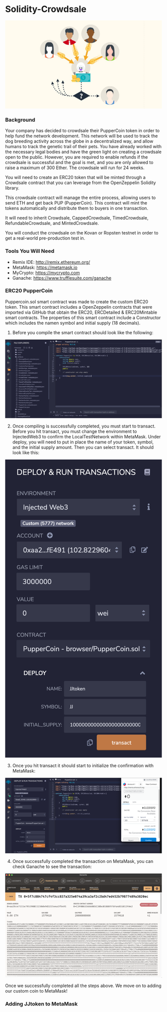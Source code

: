 # Solidity-Crowdsale

![Crowdsale Picture](./Images/crowdsale_pic.jpg) 

### Background

Your company has decided to crowdsale their PupperCoin token in order to help fund the network development.
This network will be used to track the dog breeding activity across the globe in a decentralized way, and allow humans to track the genetic trail of their pets. You have already worked with the necessary legal bodies and have the green light on creating a crowdsale open to the public. However, you are required to enable refunds if the crowdsale is successful and the goal is met, and you are only allowed to raise a maximum of 300 Ether. The crowdsale will run for 24 weeks.

You will need to create an ERC20 token that will be minted through a Crowdsale contract that you can leverage from the OpenZeppelin Solidity library.

This crowdsale contract will manage the entire process, allowing users to send ETH and get back PUP (PupperCoin).
This contract will mint the tokens automatically and distribute them to buyers in one transaction.

It will need to inherit Crowdsale, CappedCrowdsale, TimedCrowdsale, RefundableCrowdsale, and MintedCrowdsale.

You will conduct the crowdsale on the Kovan or Ropsten testnet in order to get a real-world pre-production test in.

### Tools You Will Need

  - Remix IDE: http://remix.ethereum.org/
  - MetaMask: https://metamask.io
  - MyCrypto: https://mycrypto.com
  - Ganache: https://www.trufflesuite.com/ganache
  
### ERC20 PupperCoin

Puppercoin.sol smart contract was made to create the custom ERC20 token. This smart contract includes a OpenZeppelin contracts that were imported via GitHub that obtain the ERC20, ERCDetailed & ERC20Mintable smart contracts. The properties of this smart contract include a Constructor which includes the namen symbol and initial supply (18 decimals). 

1. Before you compile the smart contract should look like the following:

![Puppercoin ERC20](./Images/ERC20_puppercoin.png) 

2. Once compiling is successfully completed, you must start to transact. Before you hit transact, you must change the environment to InjectedWeb3 to confirm the LocalTestNetwork within MetaMask. Under deploy, you will need to put in place the name of your token, symbol, and the initial supply amount. Then you can select transact. It should look like this:

![Puppercoin ERC20 pre-deploy](./Images/puppercoin_pre_deploy.png) 

3. Once you hit transact it should start to initialize the confirmation with MetaMask:

![Puppercoin ERC20 Confirm](./Images/puppercoin_confirm.png) 

4. Once successfully completed the transaction on MetaMask, you can check Ganache to see the transaction: 

![Puppercoin ERC20 Ganache](./Images/puppercoin_ganache.png) 

Once we successfully completed all the steps above. We move on to adding our custom coin to MetaMask!

### Adding JJtoken to MetaMask
